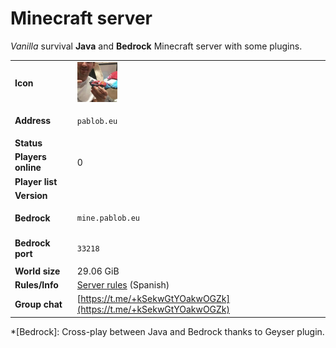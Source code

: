 # Minecraft server

_Vanilla_ survival **Java** and **Bedrock** Minecraft server with some plugins.
_<span id="minecraft-time-passed"></span>_

|                    |                                                                                 |
| ------------------ | ------------------------------------------------------------------------------- |
| **Icon**           | <img id="minecraft-icon" src="/assets/favicon/minecraft-server-icon.png"></img> |
| **Address**        | <pre><code id="minecraft-address">pablob.eu</code></pre>                        |
| **Status**         | <div id="minecraft-status"></div>                                               |
| **Players online** | <span id="minecraft-players">0</span>                                           |
| **Player list**    | <div id="minecraft-player-list"></div>                                          |
| **Version**        | <div id="minecraft-version"></div>                                              |
| **Bedrock**        | <pre><code>mine.pablob.eu</code></pre>                                          |
| **Bedrock port**   | <pre><code>33218</code></pre>                                                   |
| **World size**     | <div id="minecraft-world-size">29.06 GiB</div>                                  |
| **Rules/Info**     | [Server rules](https://telegra.ph/Servidor-de-minecraft-01-30) (Spanish)        |
| **Group chat**     | [https://t.me/+kSekwGtYOakwOGZk](https://t.me/+kSekwGtYOakwOGZk)                |

*[Bedrock]: Cross-play between Java and Bedrock thanks to Geyser plugin.
